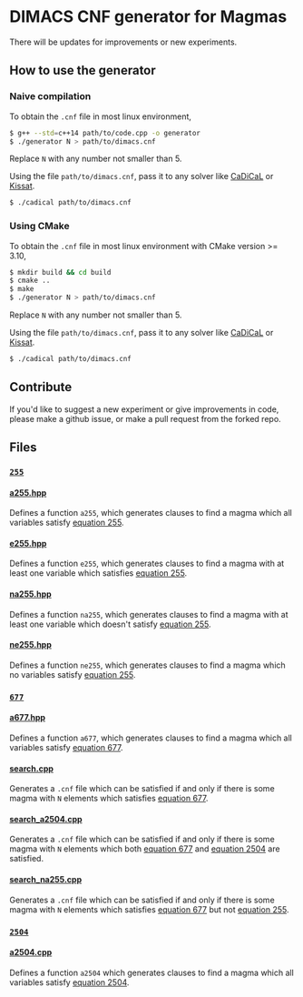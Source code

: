 # DIMACS CNF generator for Magmas

There will be updates for improvements or new experiments.

## How to use the generator

### Naive compilation

To obtain the `.cnf` file in most linux environment,

```sh
$ g++ --std=c++14 path/to/code.cpp -o generator
$ ./generator N > path/to/dimacs.cnf
```

Replace `N` with any number not smaller than 5.

Using the file `path/to/dimacs.cnf`, pass it to any solver like [CaDiCaL](https://github.com/arminbiere/cadical)
or [Kissat](https://github.com/arminbiere/kissat).

```sh
$ ./cadical path/to/dimacs.cnf
```

### Using CMake

To obtain the `.cnf` file in most linux environment with CMake version >= 3.10,

```sh
$ mkdir build && cd build
$ cmake ..
$ make
$ ./generator N > path/to/dimacs.cnf
```

Replace `N` with any number not smaller than 5.

Using the file `path/to/dimacs.cnf`, pass it to any solver like [CaDiCaL](https://github.com/arminbiere/cadical)
or [Kissat](https://github.com/arminbiere/kissat).

```sh
$ ./cadical path/to/dimacs.cnf
```

## Contribute

If you'd like to suggest a new experiment or give improvements in code, please make a github issue, or make a pull request from the forked repo.

## Files

### [`255`](./255)

#### [a255.hpp](255/a255.hpp)

Defines a function `a255`, which generates clauses to find a magma which all variables satisfy [equation 255](https://teorth.github.io/equational_theories/implications/?255&finite).

#### [e255.hpp](255/e255.hpp)

Defines a function `e255`, which generates clauses to find a magma with at least one variable which satisfies [equation 255](https://teorth.github.io/equational_theories/implications/?255&finite).

#### [na255.hpp](./255/na255.hpp)

Defines a function `na255`, which generates clauses to find a magma with at least one variable which doesn't satisfy [equation 255](https://teorth.github.io/equational_theories/implications/?255&finite).

#### [ne255.hpp](255/ne255.hpp)

Defines a function `ne255`, which generates clauses to find a magma which no variables satisfy [equation 255](https://teorth.github.io/equational_theories/implications/?255&finite).

### [`677`](./677)

#### [a677.hpp](677/a677.hpp)

Defines a function `a677`, which generates clauses to find a magma which all variables satisfy [equation 677](https://teorth.github.io/equational_theories/implications/?677&finite).

#### [search.cpp](./677/search.cpp)

Generates a `.cnf` file which can be satisfied if and only if there is some magma with `N` elements which satisfies [equation 677](https://teorth.github.io/equational_theories/implications/?677&finite).

#### [search_a2504.cpp](677/search_a2504.cpp)

Generates a `.cnf` file which can be satisfied if and only if there is some magma with `N` elements which both [equation 677](https://teorth.github.io/equational_theories/implications/?677&finite) and [equation 2504](https://teorth.github.io/equational_theories/implications/?2504&finite) are satisfied.

#### [search_na255.cpp](677/search_na255.cpp)

Generates a `.cnf` file which can be satisfied if and only if there is some magma with `N` elements which satisfies  [equation 677](https://teorth.github.io/equational_theories/implications/?677&finite) but not [equation 255](https://teorth.github.io/equational_theories/implications/?255&finite).

### [`2504`](2504)

#### [a2504.cpp](2504/a2504.hpp)

Defines a function `a2504` which generates clauses to find a magma which all variables satisfy [equation 2504](https://teorth.github.io/equational_theories/implications/?2504&finite).
